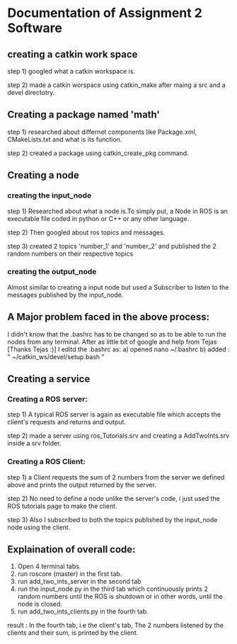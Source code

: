 # Documentation of Assignment 2 Software
## creating a catkin work space

step 1) googled what a catkin workspace is.

step 2) made a catkin worspace using catkin_make after maing a src and a devel directotry.

## Creating a package named 'math'

step 1) researched about differnet components like Package.xml, CMakeLists.txt and what is its function.

step 2) created a package using catkin_create_pkg command.

## Creating a node

### creating the input_node
step 1) Researched about what a node is.To simply put, a Node in ROS is an executable file coded in python or C++ or any other language.

step 2) Then googled about ros topics and messages.

step 3) created 2 topics 'number_1' and 'number_2' and published the 2 random numbers on their respective topics 

### creating the output_node

Almost similar to creating a input node but used a Subscriber to listen to the messages published by the input_node.

## A Major problem faced in the above process:

I didn't know that the .bashrc has to be changed so as to be able to run the nodes from any terminal.
After as little bit of google and help from Tejas [Thanks Tejas :)] I editd the .bashrc as:
	a) opened nano ~/.bashrc
	b) added : " ~/catkin_ws/devel/setup.bash "
	
## Creating a service

### Creating a ROS server:

step 1) A typical ROS server is again as executable file which accepts the client's requests and returns and output.

step 2) made a server using ros_Tutorials.srv and creating a AddTwoInts.srv inside a srv folder.

### Creating a ROS Client:

step 1) a Client requests the sum of 2 numbers from the server we defined above and prints the output returned by the server.

step 2) No need to define a node unlike the server's code, i just used the ROS tutorials page to make the client.

step 3) Also I subscribed to both the topics published by the input_node node using the client.

## Explaination of overall code:

1) Open 4 terminal tabs.
2) run roscore (master) in the first tab.
3) run add_two_ints_server in the second tab
4) run the input_node.py in the third tab which continuously prints 2 random numbers until the ROS is shutdown or in other words, until the node is closed.
5) run add_two_ints_clients.py in the fourth tab.

result : In the fourth tab, i.e the client's tab, The 2 numbers listened by the clients and their sum, is printed by the client.
